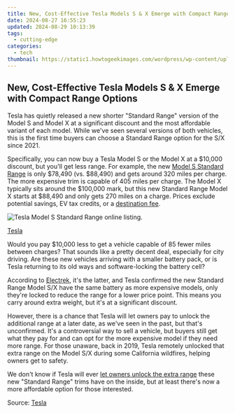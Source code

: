 ```yaml
---
title: New, Cost-Effective Tesla Models S & X Emerge with Compact Range Options
date: 2024-08-27 16:55:23
updated: 2024-08-29 10:13:39
tags:
  - cutting-edge
categories:
  - tech
thumbnail: https://static1.howtogeekimages.com/wordpress/wp-content/uploads/2021/06/484f3416.jpg
---
```


## New, Cost-Effective Tesla Models S & X Emerge with Compact Range Options

Tesla has quietly released a new shorter "Standard Range" version of the Model S and Model X at a significant discount and the most affordable variant of each model. While we've seen several versions of both vehicles, this is the first time buyers can choose a Standard Range option for the S/X since 2021.

 Specifically, you can now buy a Tesla Model S or the Model X at a $10,000 discount, but you'll get less range. For example, the new [Model S Standard Range](https://www.tesla.com/models/design#overview) is only $78,490 (vs. $88,490) and gets around 320 miles per charge. The more expensive trim is capable of 405 miles per charge. The Model X typically sits around the $100,000 mark, but this new Standard Range Model X starts at $88,490 and only gets 270 miles on a charge. Prices exclude potential savings, EV tax credits, or a [destination fee](https://www.reviewgeek.com/133630/what-is-a-new-car-destination-fee/).

![Tesla Model S Standard Range online listing.](https://static1.howtogeekimages.com/wordpress/wp-content/uploads/2023/08/screenshot-2023-08-15-at-9-12-35-am.jpg) 

[Tesla](https://www.tesla.com/models/design#overview)

 Would you pay $10,000 less to get a vehicle capable of 85 fewer miles between charges? That sounds like a pretty decent deal, especially for city driving. Are these new vehicles arriving with a smaller battery pack, or is Tesla returning to its old ways and software-locking the battery cell?

 According to [Electrek](https://electrek.co/2023/08/15/teslas-new-model-s-x-same-battery-pack-but-with-software-locked-capacity/), it's the latter, and Tesla confirmed the new Standard Range Model S/X have the same battery as more expensive models, only they're locked to reduce the range for a lower price point. This means you carry around extra weight, but it's at a significant discount.

 However, there is a chance that Tesla will let owners pay to unlock the additional range at a later date, as we've seen in the past, but that's unconfirmed. It's a controversial way to sell a vehicle, but buyers still get what they pay for and can opt for the more expensive model if they need more range. For those unaware, back in 2019, Tesla remotely unlocked that extra range on the Model S/X during some California wildfires, helping owners get to safety.

 We don't know if Tesla will ever [let owners unlock the extra range](https://www.reviewgeek.com/111381/you-dont-really-ever-own-an-ev/) these new "Standard Range" trims have on the inside, but at least there's now a more affordable option for those interested.

 Source: [Tesla](https://twitter.com/tesla%5Fna/status/1691264597108645888)

<ins class="adsbygoogle"
     style="display:block"
     data-ad-format="autorelaxed"
     data-ad-client="ca-pub-7571918770474297"
     data-ad-slot="1223367746"></ins>



<ins class="adsbygoogle"
     style="display:block"
     data-ad-client="ca-pub-7571918770474297"
     data-ad-slot="8358498916"
     data-ad-format="auto"
     data-full-width-responsive="true"></ins>
